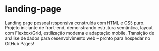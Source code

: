 # landing-page
Landing page pessoal responsiva construída com HTML e CSS puro. Projeto iniciante de front-end, demonstrando estrutura semântica, layout com Flexbox/Grid, estilização moderna e adaptação mobile. Transição de análise de dados para desenvolvimento web – pronto para hospedar no GitHub Pages!
